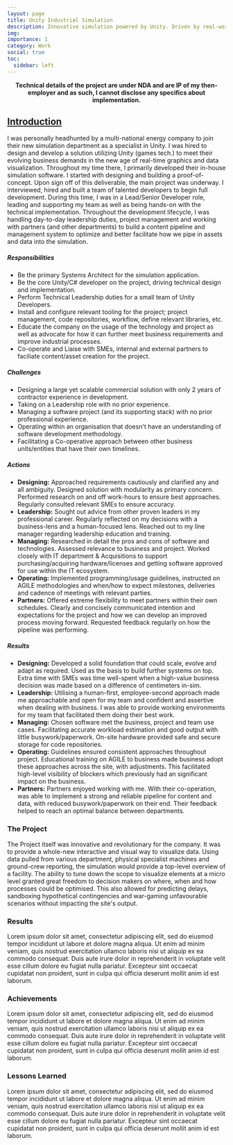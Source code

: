 ```yaml
---
layout: page
title: Unity Industrial Simulation
description: Innovative simulation powered by Unity. Driven by real-world data & facilitating business decisions.
img:
importance: 1
category: Work
social: true
toc:
  sidebar: left
---
```


<p style="text-align:center">
  <b>Technical details of the project are under NDA and are IP of my then-employer and as such, I cannot disclose any specifics about implementation.</b>
</p>
<p>
  <h2><u>Introduction</u></h2>
    I was personally headhunted by a multi-national energy company to join their new simulation department as a specialist in Unity. I was hired to design and develop a solution utilizing Unity (games tech.) to meet their evolving business demands in the new age of real-time graphics and data visualization. Throughout my time there, I primarily developed their in-house simulation software. I started with designing and building a proof-of-concept. Upon sign off of this deliverable, the main project was underway. I interviewed, hired and built a team of talented developers to begin full development. During this time, I was in a Lead/Senior Developer role, leading and supporting my team as well as being hands-on with the technical implementation. Throughout the development lifecycle, I was handling day-to-day leadership duties, project management and working with partners (and other departments) to build a content pipeline and management system to optimize and better facilitate how we pipe in assets and data into the simulation.
</p>
<p>
  <h5>Responsibilities</h5>
  <ul>
    <li>Be the primary Systems Architect for the simulation application.</li>
    <li>Be the core Unity/C# developer on the project, driving technical design and implementation.</li>
    <li>Perform Technical Leadership duties for a small team of Unity Developers.</li>
    <li>Install and configure relevant tooling for the project; project management, code repositories, workflow, define relevant libraries, etc.</li>
    <li>Educate the company on the usage of the technology and project as well as advocate for how it can further meet business requirements and improve industrial processes.</li>
    <li>Co-operate and Liaise with SMEs, internal and external partners to faciliate content/asset creation for the project.</li>
  </ul>
<h5>Challenges</h5>
  <ul>
    <li>Designing a large yet scalable commercial solution with only 2 years of contractor experience in development.</li>
    <li>Taking on a Leadership role with no prior experience.</li>
    <li>Managing a software project (and its supporting stack) with no prior professional experience.</li>
    <li>Operating within an organisation that doesn't have an understanding of software development methodology.</li>
    <li>Facilitating a Co-operative approach between other business units/entities that have their own timelines.</li>
  </ul>
<h5>Actions</h5>
  <ul>
    <li><b>Designing:</b> Approached requirements cautiously and clarified any and all ambiguity. Designed solution with modularity as primary concern. Performed research on and off work-hours to ensure best approaches. Regularly consulted relevant SMEs to ensure accuracy.</li>
    <li><b>Leadership:</b> Sought out advice from other proven leaders in my professional career. Regularly reflected on my decisions with a business-lens and a human-focused lens. Reached out to my line manager regarding leadership education and training.</li>
    <li><b>Managing:</b> Researched in detail the pros and cons of software and technologies. Assessed relevance to business and project. Worked closely with IT department & Acquisitions to support purchasing/acquiring hardware/licenses and getting software approved for use within the IT ecosystem.</li>
    <li><b>Operating:</b> Implemented programming/usage guidelines, instructed on AGILE methodologies and when/how to expect milestones, deliveries and cadence of meetings with relevant parties.</li>
    <li><b>Partners:</b> Offered extreme flexibility to meet partners within their own schedules. Clearly and concisely communicated intention and expectations for the project and how we can develop an improved process moving forward. Requested feedback regularly on how the pipeline was performing.</li>
  </ul>
  <h5>Results</h5>
  <ul>
    <li><b>Designing:</b> Developed a solid foundation that could scale, evolve and adapt as required. Used as the basis to build further systems on top. Extra time with SMEs was time well-spent when a high-value business decision was made based on a difference of centimeters in-sim.</li>
    <li><b>Leadership:</b> Utilising a human-first, employee-second approach made me approachable and open for my team and confident and assertive when dealing with business. I was able to provide working environments for my team that facilitated them doing their best work.</li>
    <li><b>Managing:</b> Chosen software met the business, project and team use cases. Facilitating accurate workload estimation and good output with little busywork/paperwork. On-site hardware provided safe and secure storage for code repositories.</li>
    <li><b>Operating:</b> Guidelines ensured consistent approaches throughout project. Educational training on AGILE to business made business adopt these approaches across the site, with adjustments. This facilitated high-level visibility of blockers which previously had an significant impact on the business.</li>
    <li><b>Partners:</b> Partners enjoyed working with me. With their co-operation, was able to implement a strong and reliable pipeline for content and data, with reduced busywork/paperwork on their end. Their feedback helped to reach an optimal balance between departments.</li>
  </ul>
</p>

<p>
  <h3>The Project</h3>
    The Project itself was innovative and revolutionary for the company. It was to provide a whole-new interactive and visual way to visualize data. Using data pulled from various department, physical specialist machines and ground-crew reporting, the simulation would provide a top-level overview of a facility. The ability to tune down the scope to visualize elements at a micro level granted great freedom to decision makers on where, when and how processes could be optimised. This also allowed for predicting delays, sandboxing hypothetical contingencies and war-gaming unfavourable scenarios without impacting the site's output.
</p>

<p>
  <h3>Results</h3>
    Lorem ipsum dolor sit amet, consectetur adipiscing elit, sed do eiusmod tempor incididunt ut labore et dolore magna aliqua. Ut enim ad minim veniam, quis nostrud exercitation ullamco laboris nisi ut aliquip ex ea commodo consequat. Duis aute irure dolor in reprehenderit in voluptate velit esse cillum dolore eu fugiat nulla pariatur. Excepteur sint occaecat cupidatat non proident, sunt in culpa qui officia deserunt mollit anim id est laborum.
</p>

<p>
  <h3>Achievements</h3>
    Lorem ipsum dolor sit amet, consectetur adipiscing elit, sed do eiusmod tempor incididunt ut labore et dolore magna aliqua. Ut enim ad minim veniam, quis nostrud exercitation ullamco laboris nisi ut aliquip ex ea commodo consequat. Duis aute irure dolor in reprehenderit in voluptate velit esse cillum dolore eu fugiat nulla pariatur. Excepteur sint occaecat cupidatat non proident, sunt in culpa qui officia deserunt mollit anim id est laborum.
</p>

<p>
  <h3>Lessons Learned</h3>
    Lorem ipsum dolor sit amet, consectetur adipiscing elit, sed do eiusmod tempor incididunt ut labore et dolore magna aliqua. Ut enim ad minim veniam, quis nostrud exercitation ullamco laboris nisi ut aliquip ex ea commodo consequat. Duis aute irure dolor in reprehenderit in voluptate velit esse cillum dolore eu fugiat nulla pariatur. Excepteur sint occaecat cupidatat non proident, sunt in culpa qui officia deserunt mollit anim id est laborum.
</p>
